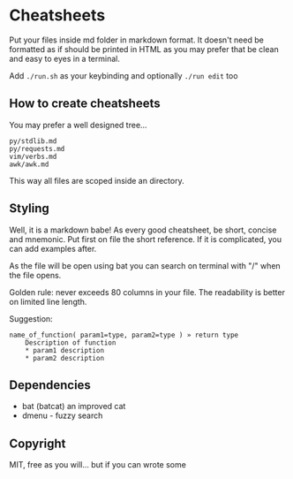 # Cheatsheets

Put your files inside md folder in markdown format.
It doesn't need be formatted as if should be printed in HTML as you may
prefer that be clean and easy to eyes in a terminal.

Add `./run.sh` as your keybinding and optionally `./run edit` too

## How to create cheatsheets

You may prefer a well designed tree...

```
py/stdlib.md
py/requests.md
vim/verbs.md
awk/awk.md
```

This way all files are scoped inside an directory.

## Styling

Well, it is a markdown babe! As every good cheatsheet, be short, concise and mnemonic.
Put first on file the short reference. If it is complicated, you can add examples after.

As the file will be open using bat you can search on terminal with "/" when the file opens.

Golden rule: never exceeds 80 columns in your file. The readability is better
on limited line length.

Suggestion:

    name_of_function( param1=type, param2=type ) » return type
        Description of function
        * param1 description
        * param2 description

## Dependencies

* bat (batcat) an improved cat
* dmenu - fuzzy search

## Copyright

MIT, free as you will... but if you can wrote some
